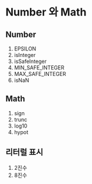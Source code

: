 # Number 와 Math

## Number
1. EPSILON
2. isInteger
3. isSafeInteger
4. MIN_SAFE_INTEGER
5. MAX_SAFE_INTEGER
6. isNaN

## Math
1. sign
2. trunc
3. log10
4. hypot

## 리터럴 표시
1. 2진수 
2. 8진수
